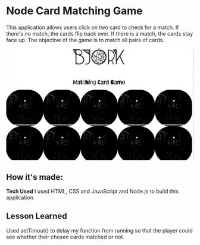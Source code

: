 # Node Card Matching Game
This application allows users click on two card to check for a match. If there's no match, the cards flip back over. If there is a match, the cards stay face up. The objective of the game is to match all pairs of cards.

![alt tag](sc.png)

## How it's made:
**Tech Used** I used HTML, CSS and JavaScript and Node.js to build this application.

## Lesson Learned
Used setTimout() to delay my function from running so that the player could see whether their chosen cards matched or not.
